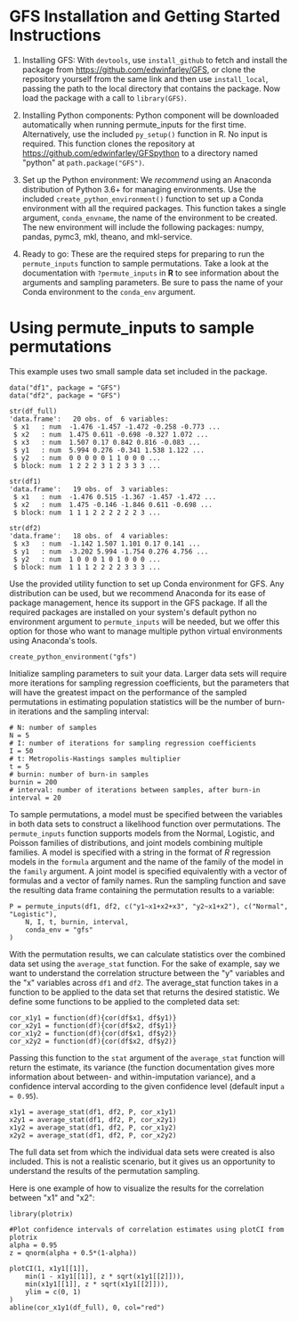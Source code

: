 # GFS Installation and Getting Started Instructions

1. Installing GFS: With `devtools`, use `install_github` to fetch and install the package from https://github.com/edwinfarley/GFS, or clone the repository yourself from the same link and then use `install_local`, passing the path to the local directory that contains the package. Now load the package with a call to `library(GFS)`.

2. Installing Python components: Python component will be downloaded automatically when running permute_inputs for the first time. Alternatively, use the included `py_setup()` function in R. No input is required. This function clones the repository at https://github.com/edwinfarley/GFSpython to a directory named "python" at `path.package("GFS")`.

3. Set up the Python environment: We *recommend* using an Anaconda distribution of Python 3.6+ for managing environments. Use the included `create_python_environment()` function to set up a Conda environment with all the required packages. This function takes a single argument, `conda_envname`, the name of the environment to be created. The new environment will include the following packages: numpy, pandas, pymc3, mkl, theano, and mkl-service.

4. Ready to go: These are the required steps for preparing to run the `permute_inputs` function to sample permutations. Take a look at the documentation with `?permute_inputs` in **R** to see information about the arguments and sampling parameters. Be sure to pass the name of your Conda environment to the `conda_env` argument.

# Using permute_inputs to sample permutations

This example uses two small sample data set included in the package.

```
data("df1", package = "GFS")
data("df2", package = "GFS")

str(df_full)
'data.frame':	20 obs. of  6 variables:
 $ x1   : num  -1.476 -1.457 -1.472 -0.258 -0.773 ...
 $ x2   : num  1.475 0.611 -0.698 -0.327 1.072 ...
 $ x3   : num  1.507 0.17 0.842 0.816 -0.083 ...
 $ y1   : num  5.994 0.276 -0.341 1.538 1.122 ...
 $ y2   : num  0 0 0 0 0 1 1 0 0 0 ...
 $ block: num  1 2 2 2 3 1 2 3 3 3 ...

str(df1)
'data.frame':	19 obs. of  3 variables:
 $ x1   : num  -1.476 0.515 -1.367 -1.457 -1.472 ...
 $ x2   : num  1.475 -0.146 -1.846 0.611 -0.698 ...
 $ block: num  1 1 1 2 2 2 2 2 2 3 ...

str(df2)
'data.frame':	18 obs. of  4 variables:
 $ x3   : num  -1.142 1.507 1.101 0.17 0.141 ...
 $ y1   : num  -3.202 5.994 -1.754 0.276 4.756 ...
 $ y2   : num  1 0 0 0 1 0 1 0 0 0 ...
 $ block: num  1 1 1 2 2 2 2 3 3 3 ...
```
Use the provided utility function to set up Conda environment for GFS. Any distribution can be used, but we recommend Anaconda for its ease of package management, hence its support in the GFS package. If all the required packages are installed on your system's default python no environment argument to `permute_inputs` will be needed, but we offer this option for those who want to manage multiple python virtual environments using Anaconda's tools.

```
create_python_environment("gfs")
```

Initialize sampling parameters to suit your data. Larger data sets will require more iterations for sampling regression coefficients, but the parameters that will have the greatest impact on the performance of the sampled permutations in estimating population statistics will be the number of burn-in iterations and the sampling interval:

```
# N: number of samples
N = 5
# I: number of iterations for sampling regression coefficients
I = 50
# t: Metropolis-Hastings samples multiplier
t = 5
# burnin: number of burn-in samples
burnin = 200
# interval: number of iterations between samples, after burn-in
interval = 20
```

To sample permutations, a model must be specified between the variables in both data sets to construct a likelihood function over permutations. The `permute_inputs` function supports models from the Normal, Logistic, and Poisson families of distributions, and joint models combining multiple families. A model is specified with a string in the format of *R* regression models in the `formula` argument and the name of the family of the model in the `family` argument. A joint model is specified equivalently with a vector of formulas and a vector of family names. Run the sampling function and save the resulting data frame containing the permutation results to a variable:

```
P = permute_inputs(df1, df2, c("y1~x1+x2+x3", "y2~x1+x2"), c("Normal", "Logistic"),
	N, I, t, burnin, interval,
	conda_env = "gfs"
)
```

With the permutation results, we can calculate statistics over the combined data set using the `average_stat` function. For the sake of example, say we want to understand the correlation structure between the "y" variables and the "x" variables across `df1` and `df2`.
The average_stat function takes in a function to be applied to the data set that returns the desired statistic.
We define some functions to be applied to the completed data set:
```
cor_x1y1 = function(df){cor(df$x1, df$y1)}
cor_x2y1 = function(df){cor(df$x2, df$y1)}
cor_x1y2 = function(df){cor(df$x1, df$y2)}
cor_x2y2 = function(df){cor(df$x2, df$y2)}
```
Passing this function to the `stat` argument of the `average_stat` function will return the estimate, its variance (the function documentation gives more information about between- and within-imputation variance), and a confidence interval according to the given confidence level (default input `a = 0.95`).
```
x1y1 = average_stat(df1, df2, P, cor_x1y1)
x2y1 = average_stat(df1, df2, P, cor_x2y1)
x1y2 = average_stat(df1, df2, P, cor_x1y2)
x2y2 = average_stat(df1, df2, P, cor_x2y2)
```

The full data set from which the individual data sets were created is also included. This is not a realistic scenario, but it gives us an opportunity to understand the results of the permutation sampling.

Here is one example of how to visualize the results for the correlation between "x1" and "x2":
```
library(plotrix)

#Plot confidence intervals of correlation estimates using plotCI from plotrix
alpha = 0.95
z = qnorm(alpha + 0.5*(1-alpha))

plotCI(1, x1y1[[1]],
	min(1 - x1y1[[1]], z * sqrt(x1y1[[2]])),
	min(x1y1[[1]], z * sqrt(x1y1[[2]])),
	ylim = c(0, 1)
)
abline(cor_x1y1(df_full), 0, col="red")
```
